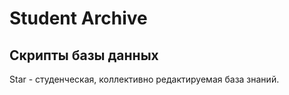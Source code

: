 # Student Archive

## Скрипты базы данных

Star - студенческая, коллективно редактируемая база знаний.
